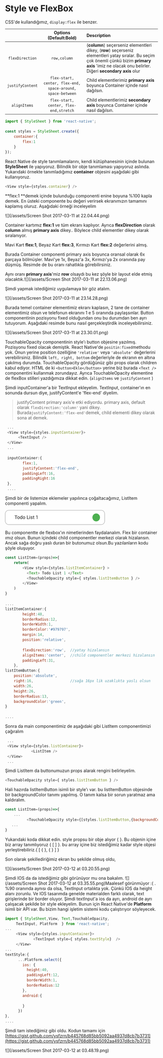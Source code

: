 # Style ve FlexBox

CSS'de kullandığımız, `display:flex` ile benzer.

|  | Options \(Default:Bold\) | Description |
| :---: | :---: | :--- |
| `flexDirection` | `row,column` | \(**column**\) seçerseniz elementleri dikey, \(**row**\) seçerseniz elementleri yatay sıralar.    Bu seçim çok önemli çünkü bizim **primary axis** 'imiz ne olacak onu belirler. Diğeri **secondary axis** olur |
| `justifyContent` | `flex-start, center, flex-end,   space-around, space-between` | Child elementlerimiz **primary axis** boyunca Container içinde nasıl dağılsın. |
| `alignItems` | `flex-start, center, flex-end,stretch` | Child elementlerimiz **secondary axis** boyunca Container içinde nasıl dağılsın. |

```js
import { StyleSheet } from 'react-native';

const styles = StyleSheet.create({
    container:{
        flex:1   
    }
});
```

React Native de style tanımlamalarını, kendi kütüphanesinin içinde bulunan **StyleSheet** ile yapıyoruz. Bilindik bir obje tanımlaması yapıyoruz aslında. Yukarıdaki örnekte tanımladığımız **container** objesini aşağıdaki gibi kullanıyoruz.

```js
<View style={styles.container} />
```

**flex:1 **demek içinde bulunduğu componenti enine boyuna %100 kapla demek. En üsteki componente bu değeri verirsek ekranımızın tamamını kaplamış oluruz.  Aşağıdaki örneği inceleyelim

![](/assets/Screen Shot 2017-03-11 at 22.04.44.png)

Container kartımız **flex:1** ve tüm ekranı kaplıyor. Ayrıca **flexDirection** olarak **column** almış **primary axis** dikey.. Böylece child elementler dikey olarak sıralanıyor.

Mavi Kart **flex:1**, Beyaz Kart **flex:3**, Kırmızı Kart **flex:2** değerlerini almış.

Burada Container componenti primary axis boyunca oransal olarak 6x parçaya bölmüşler. Mavi'ye 1x, Beyaz'a 3x, Kırmızı'ya 2x oranında pay düşmüş. Resimde de bu oranı rahatlıkla görebilirsiniz.

Aynı oranı **primary axis**'miz  **row** olsaydı bu kez şöyle bir layout elde etmiş olacaktık.![](/assets/Screen Shot 2017-03-11 at 22.13.06.png)

Şimdi yapmak istediğimiz uygulamaya bir göz atalım.

![](/assets/Screen Shot 2017-03-11 at 23.14.28.png)

Burada temel container elementimiz ekranı kaplasın, 2 tane de container elementimiz olsun ve telefonun ekranını 1 e 5 oranında paylaşsınlar. Button componentinin pozisyonu fixed olduğundan onu bu durumdan ben ayrı tutuyorum. Aşağıdaki resimde bunu nasıl gerçekleştirdik inceleyebilirsiniz.

![](/assets/Screen Shot 2017-03-11 at 23.30.01.png)

TouchableOpacity componentinin style'ı button objesine yazılmış. Pozisyonu fixed olacak demiştik. React Native'de `positin:fixed`methodu yok. Onun yerine position özelliğine `'relative'` veya `'absolute'` değerlerini verebilirsiniz. Bilindik `left, right, bottom` değerleriyle de ekranın en altına çakılmış durumda. TouchableOpacity gördüğünüz gibi props olarak children kabul ediyor. HTML de ki `<button>Ekle</button>` yerine biz burada `<Text />` componentini kullanmak zorundayız. Ayrıca TouchableOpacity elementine de flexBox stilleri yazdığımıza dikkat edin. \(`alignItems` ve `justifyContent` \)

Şimdi inputContainer'a bir TextInput ekleyelim. TextInput, container'ın en sonunda dursun diye, justifyContent'e 'flex-end' diyelim.

> justifyContent primary axis'e etki ediyordu. primary axis, default olarak `flexDirection:'column'` yani dikey. Burada`justifyContent:'flex-end'`demek, child elementi dikey olarak sona at demek.

```js
 ...
 <View style={styles.inputContainer}>
      <TextInput />
 </View>
 ...

 inputContainer:{
        flex:1,
        justifyContent:'flex-end',
        paddingLeft:16,
        paddingRight:16
 },
 ....
```

Şimdi bir de listemize eklemeler yapılınca çoğaltacağımız, ListItem componenti yapalım.

![](/assets/ListItem.png)

Bu componentte de flexbox'ın nimetlerinden faydalanalım. Flex bir container ımız olsun. Bunun içindeki child componentler merkezi olarak hizalansın. Ancak sağa doğru yaslı duran bir butonumuz olsun.Bu yazılanların kodu şöyle oluşuyor.

```js
const ListItem=(props)=>{
    return(    
        <View style={styles.listItemContainer} >
          <Text> Todo List 1 </Text>
          <TouchableOpacity style={ styles.listItemButton } />
        </View>
    )
}

....
listItemContainer:{
        height:48,
        borderRadius:12,
        borderWidth:1,
        borderColor:'#979797',
        margin:14,
        position:'relative',

        flexDirection:'row',  //yatay hizalansın
        alignItems:'center',  //child componentler merkezi hizalansın
        paddingLeft:31,
    },
listItemButton:{
    position:'absolute',        
    right:16,                 //sağa 16px lik uzaklıkta yaslı olsun
    width:26,
    height:26,
    borderRadius:13,
    backgroundColor:'green',
}

....
```

Sonra da main componentimiz de aşağıdaki gibi ListItem componentimizi çağıralım

```js
 ...
 <View style={styles.listContainer}>
            <ListItem />
 </View>
 ...
```

Şimdi ListItem da buttonumuzun props alarak rengini belirleyelim.

```js
<TouchableOpacity style={ styles.listItemButton } />
```

Hali hazırda listItemButton isimli bir style'ı var. bu listItemButton objesinde bir backgroundColor tanımı yapılmış. O tanım kalsa bir sorun yaratmaz ama kaldıralım.

```js
const ListItem=(props)=>{
    ...
          <TouchableOpacity style={[styles.listItemButton,{backgroundColor:props.statusColor } ] } />
   ...
}
```

Yukarıdaki koda dikkat edin. style propsu bir obje alıyor {  }. Bu objenin içine biz array tanımlıyoruz { \[ \] }. bu array içine biz istediğimiz kadar style objesi yerleştirebiliriz.{  \[  {  },  {  }  \] }

Son olarak şekillediriğimiz ekran bu şekilde olmuş oldu,

![](/assets/Screen Shot 2017-03-12 at 03.20.55.png)

Şimdi IOS da da istediğimiz gibi görünüyor mu ona bakalım. ![](/assets/Screen Shot 2017-03-12 at 03.35.55.png)Maalesef görünmüyor :\( . %90 oranında aynısı da olsa,  TextInput ortalıkta yok. Çünkü IOS da height alanı zorunlu. Ve IOS tasarımda genelde materialden farklı olarak, text girişlerinde bir border oluyor. Şimdi textInput'a ios da ayrı, android de ayrı çalışacak şekilde bir style ekleyelim. Bunun için React Native'de **Platform** isimli bir API var. Bu bizim hangi işletim sistemi kodu çalıştırıyor söyleyecek.

```js
import { StyleSheet,View, Text,TouchableOpacity,
     TextInput, Platform  } from 'react-native';
...
     <View style={styles.inputContainer}>
             <TextInput style={ styles.textStyle}  />
     </View>
...
textStyle:{
      ...Platform.select({
        ios: {
          height:40, 
          paddingLeft:12, 
          borderWidth:1, 
          borderRadius:12
        },
        android:{

        }
      })
},
....
```

Şimdi tam istediğimiz gibi oldu. Kodun tamamı için [https://gist.github.com/ysfzrn/b445768d85bb5092aa4937d8cb7b3731](https://gist.github.com/ysfzrn/b445768d85bb5092aa4937d8cb7b3731)

![](/assets/Screen Shot 2017-03-12 at 03.48.19.png)







